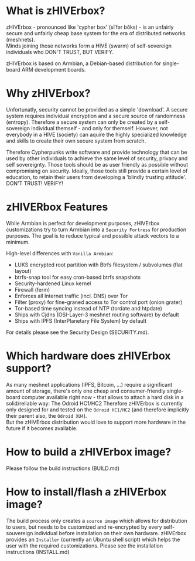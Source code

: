 # What is zHIVErbox?
zHIVErbox - pronounced like 'cypher box' (sī′fər bŏks) - is an unfairly secure 
and unfairly cheap base system for the era of distributed networks (meshnets).  
Minds joining those networks form a HIVE (swarm) of self-sovereign individuals 
who DON'T TRUST, BUT VERIFY.    

zHIVErbox is based on Armbian, a Debian-based distribution for single-board ARM
development boards.  

# Why zHIVErbox?
Unfortunatly, security cannot be provided as a simple 'download'.  A secure 
system requires individual encryption and a secure source of randomness 
(entropy).  Therefore a secure system can only be created by a self-sovereign 
individual themself - and only for themself.  However, not everybody in a HIVE 
(society) can aquire the highly specialized knowledge and skills to create their 
own secure system from scratch.  

Therefore Cypherpunks write software and provide technology that can be used by 
other individuals to achieve the same level of security, privacy and self 
sovereignty.  Those tools should be as user friendly as possible without 
compromising on security.  Ideally, those tools still provide a certain level of 
education, to retain their users from developing a 'blindly trusting attitude'.  
DON'T TRUST! VERIFY!  

# zHIVERbox Features
While Armbian is perfect for development purposes, zHIVErbox customizations try 
to turn Armbian into a `Security Fortress` for production purposes.  The goal is
to reduce typical and possible attack vectors to a minimum.  

High-level differences with `Vanilla Armbian`:
* LUKS encrypted root partition with Btrfs filesystem / subvolumes (flat layout)
* btrfs-snap tool for easy cron-based btrfs snapshots
* Security-hardened Linux kernel
* Firewall (ferm)
* Enforces all Internet traffic (incl. DNS) over Tor
* Filter (proxy) for fine-graned access to Tor control port (onion grater)
* Tor-based time syncing instead of NTP (tordate and htpdate)
* Ships with Cjdns (OSI-Layer-3 meshnet routing software) by default
* Ships with IPFS (InterPlanetary File System) by default

For details please see the Security Design (SECURITY.md).

# Which hardware does zHIVErbox support?
As many meshnet applications (IPFS, Bitcoin, ...) require a significant amount
of storage, there's only one cheap and consumer-friendly single-board computer 
available right now - that allows to attach a hard disk in a solid/reliable way: 
The Odroid HC1/HC2
Therefore zHIVErbox is currently only designed for and tested on the 
`Odroid HC1/HC2` (and therefore implicitly their parent also, the `Odroid XU4`).  
But the zHIVErbox distribution would love to support more hardware in the future 
if it becomes available.  

# How to build a zHIVErbox image?
Please follow the build instructions (BUILD.md)

# How to install/flash a zHIVErbox image?
The build process only creates a `source image` which allows for distribution to
users, but needs to be customized and re-encrypted by every self-souvereign 
individual before installation on their own hardware.  zHIVErbox provides an 
`Installer` (currently an Ubuntu shell script) which helps the user with the 
required customizations.  Please see the installation instructions (INSTALL.md)
